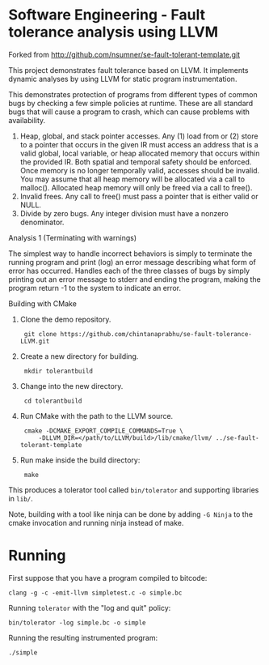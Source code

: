 Software Engineering - Fault tolerance analysis using LLVM
==========================================================

Forked from http://github.com/nsumner/se-fault-tolerant-template.git


This project demonstrates fault tolerance based on LLVM. It implements dynamic analyses by using LLVM for static program instrumentation.

This demonstrates protection of programs from different types of common bugs by checking a few simple policies at runtime. These are all standard bugs that will cause a program to crash, which can cause problems with availability.

1. Heap, global, and stack pointer accesses. Any (1) load from or (2) store to a pointer that occurs in the given IR must access an address that is a valid global, local variable, or heap allocated memory that occurs within the provided IR. Both spatial and temporal safety should be enforced. Once memory is no longer temporally valid, accesses should be invalid. You may assume that all heap memory will be allocated via a call to malloc(). Allocated heap memory will only be freed via a call to free().
2. Invalid frees. Any call to free() must pass a pointer that is either valid or NULL.
3. Divide by zero bugs. Any integer division must have a nonzero denominator.

Analysis 1 (Terminating with warnings)

The simplest way to handle incorrect behaviors is simply to terminate the running program and print (log) an error message describing what form of error has occurred. Handles each of the three classes of bugs by simply printing out an error message to stderr and ending the program, making the program return -1 to the system to indicate an error.

Building with CMake

1. Clone the demo repository.

        git clone https://github.com/chintanaprabhu/se-fault-tolerance-LLVM.git

2. Create a new directory for building.

        mkdir tolerantbuild

3. Change into the new directory.

        cd tolerantbuild

4. Run CMake with the path to the LLVM source.

        cmake -DCMAKE_EXPORT_COMPILE_COMMANDS=True \
            -DLLVM_DIR=</path/to/LLVM/build>/lib/cmake/llvm/ ../se-fault-tolerant-template

5. Run make inside the build directory:

        make

This produces a tolerator tool called `bin/tolerator` and supporting
libraries in `lib/`.

Note, building with a tool like ninja can be done by adding `-G Ninja` to
the cmake invocation and running ninja instead of make.

Running
==============================================

First suppose that you have a program compiled to bitcode:

    clang -g -c -emit-llvm simpletest.c -o simple.bc

Running `tolerator` with the "log and quit" policy:

    bin/tolerator -log simple.bc -o simple

Running the resulting instrumented program:

    ./simple

